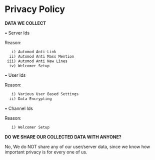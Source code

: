 # Privacy Policy

__DATA WE COLLECT__

• Server Ids 

   Reason: 

```md
   i) Automod Anti-Link
  ii) Automod Anti Mass Mention
 iii) Automod Anti New Lines
  iv) Welcomer Setup
```

• User Ids

  Reason:

```md
   i) Various User Based Settings
  ii) Data Encrypting
```


• Channel Ids

   Reason:

```md
   i) Welcomer Setup
```


__DO WE SHARE OUR COLLECTED DATA WITH ANYONE?__

No, We do NOT share any of our user/server data, since we know how important privacy is for every one of us.
